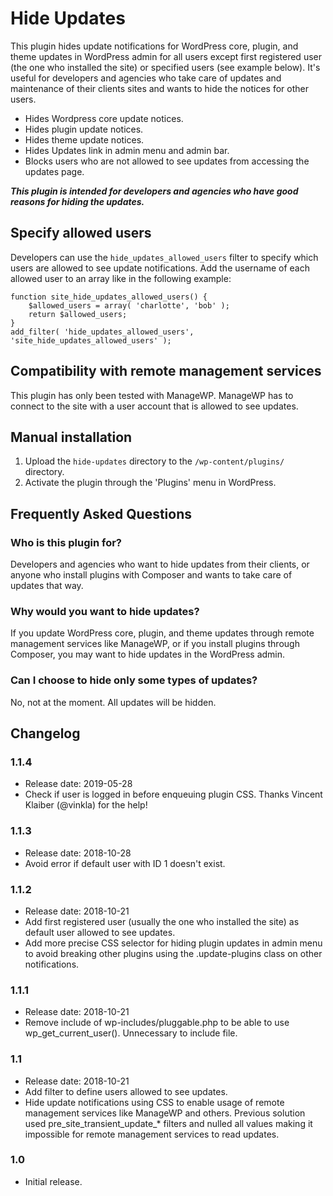 # Hide Updates

This plugin hides update notifications for WordPress core, plugin, and theme updates in WordPress admin for all users except first registered user (the one who installed the site) or specified users (see example below). It's useful for developers and agencies who take care of updates and maintenance of their clients sites and wants to hide the notices for other users.

* Hides Wordpress core update notices.
* Hides plugin update notices.
* Hides theme update notices.
* Hides Updates link in admin menu and admin bar.
* Blocks users who are not allowed to see updates from accessing the updates page.

___This plugin is intended for developers and agencies who have good reasons for hiding the updates.___

## Specify allowed users

Developers can use the `hide_updates_allowed_users` filter to specify which users are allowed to see update notifications. Add the username of each allowed user to an array like in the following example: 

```
function site_hide_updates_allowed_users() {
    $allowed_users = array( 'charlotte', 'bob' );
    return $allowed_users;
}
add_filter( 'hide_updates_allowed_users', 'site_hide_updates_allowed_users' );
```

## Compatibility with remote management services

This plugin has only been tested with ManageWP. ManageWP has to connect to the site with a user account that is allowed to see updates. 

## Manual installation

1. Upload the `hide-updates` directory to the `/wp-content/plugins/` directory.
2. Activate the plugin through the 'Plugins' menu in WordPress.

## Frequently Asked Questions

### Who is this plugin for?

Developers and agencies who want to hide updates from their clients, or anyone who install plugins with Composer and wants to take care of updates that way.

### Why would you want to hide updates?

If you update WordPress core, plugin, and theme updates through remote management services like ManageWP, or if you install plugins through Composer, you may want to hide updates in the WordPress admin.

### Can I choose to hide only some types of updates?

No, not at the moment. All updates will be hidden.

## Changelog

### 1.1.4

* Release date: 2019-05-28
* Check if user is logged in before enqueuing plugin CSS. Thanks Vincent Klaiber (@vinkla) for the help! 

### 1.1.3

* Release date: 2018-10-28
* Avoid error if default user with ID 1 doesn't exist.

### 1.1.2

* Release date: 2018-10-21
* Add first registered user (usually the one who installed the site) as default user allowed to see updates.
* Add more precise CSS selector for hiding plugin updates in admin menu to avoid breaking other plugins using the .update-plugins class on other notifications.

### 1.1.1

* Release date: 2018-10-21
* Remove include of wp-includes/pluggable.php to be able to use wp_get_current_user(). Unnecessary to include file.

### 1.1

* Release date: 2018-10-21
* Add filter to define users allowed to see updates.
* Hide update notifications using CSS to enable usage of remote management services like ManageWP and others. Previous solution used pre_site_transient_update_* filters and nulled all values making it impossible for remote management services to read updates.

### 1.0

* Initial release.